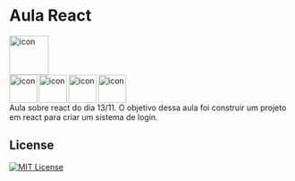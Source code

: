 # Aula React

<div style="display: flex; align-items: flex-start;"><img src="https://techstack-generator.vercel.app/react-icon.svg" alt="icon" align="left" width="70"/></div>
<img src="https://cdn.jsdelivr.net/gh/devicons/devicon@latest/icons/javascript/javascript-plain.svg" alt="icon" align="left" width="50"/>
<img src="https://cdn.jsdelivr.net/gh/devicons/devicon@latest/icons/html5/html5-plain.svg" alt="icon" align="left" width="50"/>
<img src="https://cdn.jsdelivr.net/gh/devicons/devicon@latest/icons/css3/css3-plain.svg" alt="icon" align="left" width="50"/>
<img src="https://cdn.jsdelivr.net/gh/devicons/devicon@latest/icons/vscode/vscode-original.svg"  alt="icon" align="center" width="50"/>

<br>
Aula sobre react do dia 13/11. O objetivo dessa aula foi construir um projeto em react para criar um sistema de login.

## License

[![MIT License](https://img.shields.io/badge/License-MIT-%231C003F.svg)](./LICENSE)

